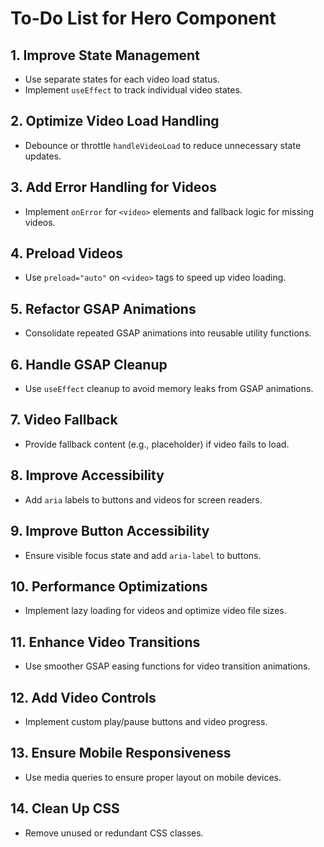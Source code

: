
# To-Do List for Hero Component

## 1. Improve State Management
   - Use separate states for each video load status.
   - Implement `useEffect` to track individual video states.

## 2. Optimize Video Load Handling
   - Debounce or throttle `handleVideoLoad` to reduce unnecessary state updates.

## 3. Add Error Handling for Videos
   - Implement `onError` for `<video>` elements and fallback logic for missing videos.

## 4. Preload Videos
   - Use `preload="auto"` on `<video>` tags to speed up video loading.

## 5. Refactor GSAP Animations
   - Consolidate repeated GSAP animations into reusable utility functions.

## 6. Handle GSAP Cleanup
   - Use `useEffect` cleanup to avoid memory leaks from GSAP animations.

## 7. Video Fallback
   - Provide fallback content (e.g., placeholder) if video fails to load.

## 8. Improve Accessibility
   - Add `aria` labels to buttons and videos for screen readers.

## 9. Improve Button Accessibility
   - Ensure visible focus state and add `aria-label` to buttons.

## 10. Performance Optimizations
   - Implement lazy loading for videos and optimize video file sizes.

## 11. Enhance Video Transitions
   - Use smoother GSAP easing functions for video transition animations.

## 12. Add Video Controls
   - Implement custom play/pause buttons and video progress.

## 13. Ensure Mobile Responsiveness
   - Use media queries to ensure proper layout on mobile devices.

## 14. Clean Up CSS
   - Remove unused or redundant CSS classes.
